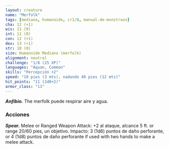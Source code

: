 ```yaml
---
layout: creature
name: "Merfolk"
tags: [mediana, humanoide, cr1/8, manual-de-monstruos]
cha: 12 (+1)
wis: 11 (0)
int: 11 (0)
con: 12 (+1)
dex: 13 (+1)
str: 10 (0)
size: Humanoide Mediano (merfolk)
alignment: neutral
challenge: "1/8 (25 XP)"
languages: "Aquan, Common"
skills: "Percepción +2"
speed: "10 pies (3 mts), nadando 40 pies (12 mts)"
hit_points: "11 (2d8+2)"
armor_class: "11"
---
```


***Anfibio.*** The merfolk puede respirar aire y agua.

### Acciones

***Spear.*** Melee or Ranged Weapon Attack: +2 al ataque, alcance 5 ft. or range 20/60 pies, un objetivo. Impacto: 3 (1d6) puntos de daño perforante, or 4 (1d8) puntos de daño perforante if used with two hands to make a melee attack.